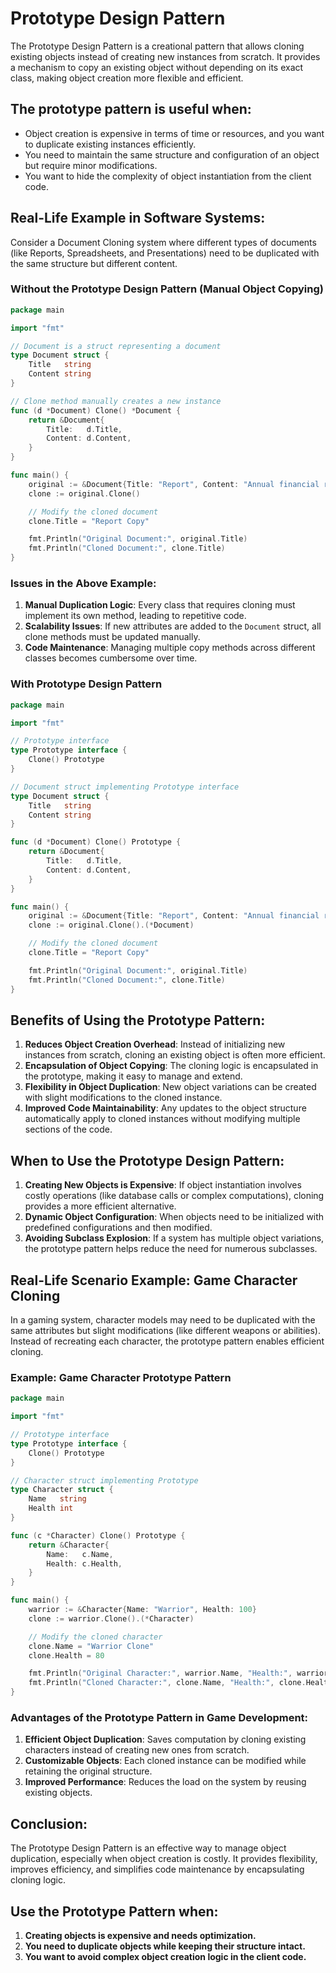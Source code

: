 # Prototype Design Pattern

The Prototype Design Pattern is a creational pattern that allows cloning existing objects instead of creating new instances from scratch. 
It provides a mechanism to copy an existing object without depending on its exact class, making object creation more flexible and efficient.

## The prototype pattern is useful when:
- Object creation is expensive in terms of time or resources, and you want to duplicate existing instances efficiently.
- You need to maintain the same structure and configuration of an object but require minor modifications.
- You want to hide the complexity of object instantiation from the client code.

## Real-Life Example in Software Systems:
Consider a Document Cloning system where different types of documents (like Reports, Spreadsheets, and Presentations) need to be duplicated 
with the same structure but different content.

### Without the Prototype Design Pattern (Manual Object Copying)
```go
package main

import "fmt"

// Document is a struct representing a document
type Document struct {
    Title   string
    Content string
}

// Clone method manually creates a new instance
func (d *Document) Clone() *Document {
    return &Document{
        Title:   d.Title,
        Content: d.Content,
    }
}

func main() {
    original := &Document{Title: "Report", Content: "Annual financial report"}
    clone := original.Clone()

    // Modify the cloned document
    clone.Title = "Report Copy"

    fmt.Println("Original Document:", original.Title)
    fmt.Println("Cloned Document:", clone.Title)
}
```

### Issues in the Above Example:
1. **Manual Duplication Logic**: Every class that requires cloning must implement its own method, leading to repetitive code.
2. **Scalability Issues**: If new attributes are added to the `Document` struct, all clone methods must be updated manually.
3. **Code Maintenance**: Managing multiple copy methods across different classes becomes cumbersome over time.

### With Prototype Design Pattern
```go
package main

import "fmt"

// Prototype interface
type Prototype interface {
    Clone() Prototype
}

// Document struct implementing Prototype interface
type Document struct {
    Title   string
    Content string
}

func (d *Document) Clone() Prototype {
    return &Document{
        Title:   d.Title,
        Content: d.Content,
    }
}

func main() {
    original := &Document{Title: "Report", Content: "Annual financial report"}
    clone := original.Clone().(*Document)

    // Modify the cloned document
    clone.Title = "Report Copy"

    fmt.Println("Original Document:", original.Title)
    fmt.Println("Cloned Document:", clone.Title)
}
```

## Benefits of Using the Prototype Pattern:
1. **Reduces Object Creation Overhead**: Instead of initializing new instances from scratch, cloning an existing object is often more efficient.
2. **Encapsulation of Object Copying**: The cloning logic is encapsulated in the prototype, making it easy to manage and extend.
3. **Flexibility in Object Duplication**: New object variations can be created with slight modifications to the cloned instance.
4. **Improved Code Maintainability**: Any updates to the object structure automatically apply to cloned instances without modifying multiple sections of the code.

## When to Use the Prototype Design Pattern:
1. **Creating New Objects is Expensive**: If object instantiation involves costly operations (like database calls or complex computations), cloning provides a more efficient alternative.
2. **Dynamic Object Configuration**: When objects need to be initialized with predefined configurations and then modified.
3. **Avoiding Subclass Explosion**: If a system has multiple object variations, the prototype pattern helps reduce the need for numerous subclasses.

## Real-Life Scenario Example: Game Character Cloning
In a gaming system, character models may need to be duplicated with the same attributes but slight modifications (like different weapons or abilities). 
Instead of recreating each character, the prototype pattern enables efficient cloning.

### Example: Game Character Prototype Pattern
```go
package main

import "fmt"

// Prototype interface
type Prototype interface {
    Clone() Prototype
}

// Character struct implementing Prototype
type Character struct {
    Name   string
    Health int
}

func (c *Character) Clone() Prototype {
    return &Character{
        Name:   c.Name,
        Health: c.Health,
    }
}

func main() {
    warrior := &Character{Name: "Warrior", Health: 100}
    clone := warrior.Clone().(*Character)

    // Modify the cloned character
    clone.Name = "Warrior Clone"
    clone.Health = 80

    fmt.Println("Original Character:", warrior.Name, "Health:", warrior.Health)
    fmt.Println("Cloned Character:", clone.Name, "Health:", clone.Health)
}
```

### Advantages of the Prototype Pattern in Game Development:
1. **Efficient Object Duplication**: Saves computation by cloning existing characters instead of creating new ones from scratch.
2. **Customizable Objects**: Each cloned instance can be modified while retaining the original structure.
3. **Improved Performance**: Reduces the load on the system by reusing existing objects.

## Conclusion:
The Prototype Design Pattern is an effective way to manage object duplication, especially when object creation is costly. It provides flexibility, improves efficiency, and simplifies code maintenance by encapsulating cloning logic.

## Use the Prototype Pattern when:
1. **Creating objects is expensive and needs optimization.**
2. **You need to duplicate objects while keeping their structure intact.**
3. **You want to avoid complex object creation logic in the client code.**
